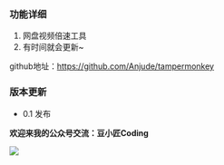 ### 功能详细

1. 网盘视频倍速工具
2. 有时间就会更新~

github地址：https://github.com/Anjude/tampermonkey



### 版本更新

- 0.1 发布

**欢迎来我的公众号交流：豆小匠Coding**

![](https://gitee.com/anjude/public-resource/raw/md-img/20211118174204.jpeg)


